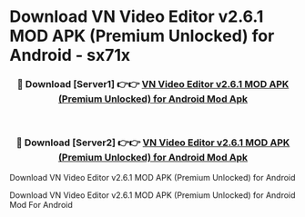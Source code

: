 # Download VN Video Editor v2.6.1 MOD APK (Premium Unlocked) for Android - sx71x


<div align="center">
<h3>🔴 Download [Server1] 👉👉 <a href="https://apk-comot.site?title=VN_Video_Editor_v2.6.1_MOD_APK_(Premium_Unlocked)_for_Android">VN Video Editor v2.6.1 MOD APK (Premium Unlocked) for Android Mod Apk</a></h3><br>
<h3>🔴 Download [Server2] 👉👉 <a href="https://apk-comot.site?title=VN_Video_Editor_v2.6.1_MOD_APK_(Premium_Unlocked)_for_Android">VN Video Editor v2.6.1 MOD APK (Premium Unlocked) for Android Mod Apk</a></h3>
</div>



Download VN Video Editor v2.6.1 MOD APK (Premium Unlocked) for Android 

Download VN Video Editor v2.6.1 MOD APK (Premium Unlocked) for Android Mod For Android